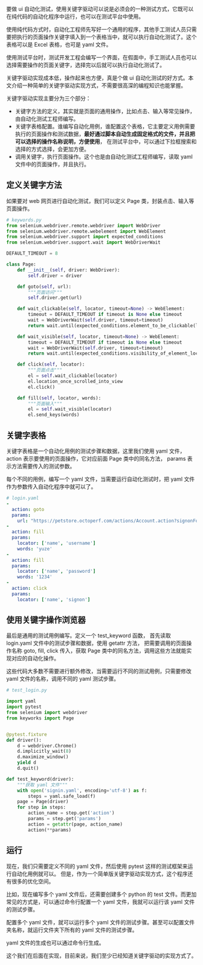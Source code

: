 要做 ui 自动化测试，使用关键字驱动可以说是必须会的一种测试方式，它既可以在纯代码的自动化程序中运行，也可以在测试平台中使用。

使用纯代码方式时，自动化工程师先写好一个通用的程序，其他手工测试人员只需要把执行的页面操作关键字填入到一个表格当中，就可以执行自动化测试了。这个表格可以是 Excel 表格，也可是 yaml 文件。

使用测试平台时，测试开发工程会编写一个界面，在假面中，手工测试人员也可以选择需要操作的页面关键字，选择完以后就可以执行自动化测试了。

关键字驱动实现成本低，操作起来也方便，真是个做 ui 自动化测试的好方式。本文介绍一种简单的关键字驱动实现方式，不需要很高深的编程知识也能掌握。

关键字驱动实现主要分为三个部分：
- 关键字方法的定义，其实就是页面的通用操作，比如点击、输入等常见操作，由自动化测试工程师编写。
- 关键字表格配置。谁编写自动化用例，谁配置这个表格，它主要定义用例需要执行的页面操作和测试数据，**最好通过脚本自动生成固定格式的文件，并且把可以选择的操作名称说明，方便使用**， 在测试平台中，可以通过下拉框搜索和选择的方式选择，会更加方便。
- 调用关键字，执行页面操作。这个也是由自动化测试工程师编写，读取 yaml 文件中的页面操作，并且执行。


## 定义关键字方法
如果要对 web 网页进行自动化测试，我们可以定义 Page 类，封装点击、输入等页面操作。
```python
# keywords.py
from selenium.webdriver.remote.webdriver import WebDriver
from selenium.webdriver.remote.webelement import WebElement
from selenium.webdriver.support import expected_conditions
from selenium.webdriver.support.wait import WebDriverWait

DEFAULT_TIMEOUT = 8

class Page:
    def __init__(self, driver: WebDriver):
        self.driver = driver

    def goto(self, url):
    	"""页面访问"""
        self.driver.get(url)

    def wait_clickable(self, locator, timeout=None) -> WebElement:
        timeout = DEFAULT_TIMEOUT if timeout is None else timeout
        wait = WebDriverWait(self.driver, timeout=timeout)
        return wait.until(expected_conditions.element_to_be_clickable(locator))

    def wait_visible(self, locator, timeout=None) -> WebElement:
        timeout = DEFAULT_TIMEOUT if timeout is None else timeout
        wait = WebDriverWait(self.driver, timeout=timeout)
        return wait.until(expected_conditions.visibility_of_element_located(locator))

    def click(self, locator):
    	"""页面点击"""
        el = self.wait_clickable(locator)
        el.location_once_scrolled_into_view
        el.click()

    def fill(self, locator, words):
        """页面输入"""
        el = self.wait_visible(locator)
        el.send_keys(words)
```

## 关键字表格
关键字表格是一个自动化用例的测试步骤和数据，这里我们使用 yaml 文件，action 表示要使用的页面操作，它对应前面 Page 类中的同名方法， params 表示方法需要传入的测试参数。

每个不同的用例，编写一个 yaml 文件，当需要运行自动化测试时，把 yaml 文件作为参数传入自动化程序中就可以了。
```yaml
# login.yaml
-
  action: goto
  params:
    url: "https://petstore.octoperf.com/actions/Account.action?signonForm="
-
  action: fill
  params:
    locator: ['name', 'username']
    words: 'yuze'
-
  action: fill
  params:
    locator: ['name', 'password']
    words: '1234'
-
  action: click
  params:
    locator: ['name', 'signon']
```

## 使用关键字操作浏览器
最后是通用的测试用例编写。定义一个  test_keyword 函数， 首先读取 login.yaml 文件中的测试步骤和数据，使用 getattr  方法， 把需要调用的页面操作名称 goto, fill, click 传入，获取 Page 类中的同名方法，调用这些方法就能实现对应的自动化操作。

这些代码大多数不需要进行额外修改，当需要运行不同的测试用例，只需要修改 yaml 文件的名称，调用不同的 yaml 测试步骤。
```python
# test_login.py

import yaml
import pytest
from selenium import webdriver
from keyworks import Page


@pytest.fixture
def driver():
    d = webdriver.Chrome()
    d.implicitly_wait(8)
    d.maximize_window()
    yield d
    d.quit()

def test_keyword(driver):
    """获取 yaml 文件"""
	with open('signin.yaml', encoding='utf-8') as f:
        steps = yaml.safe_load(f)
    page = Page(driver)
    for step in steps:
        action_name = step.get('action')
        params = step.get('params')
        action = getattr(page, action_name)
        action(**params)
```

## 运行
现在，我们只需要定义不同的 yaml 文件，然后使用 pytest 这样的测试框架来运行自动化用例就可以。 但是，作为一个简单版关键字驱动实现方式，这个程序还有很多的优化空间。

比如，现在编写多个 yaml 文件后，还需要创建多个 python 的 test 文件。而更加常见的方式是，可以通过命令行配置一个 yaml 文件，我就可以运行该 yaml 文件的测试步骤。

配置多个 yaml 文件，就可以运行多个 yaml 文件的测试步骤。甚至可以配置文件夹名称，就运行文件夹下所有的 yaml 文件的测试步骤。

yaml 文件的生成也可以通过命令行生成。

这个我们在后面在实现，目前来说，我们至少已经知道关键字驱动的实现方式了。